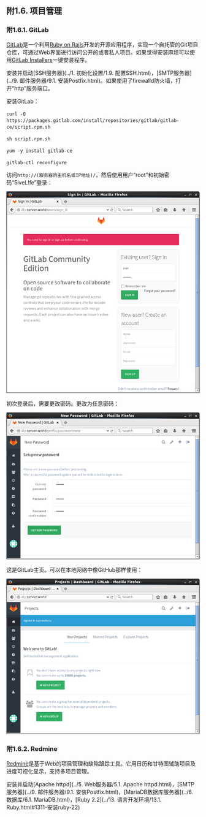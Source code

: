 ## 附1.6. 项目管理

### 附1.6.1. GitLab

[GitLab](http://gitlab.org/)是一个利用[Ruby on Rails](http://rubyonrails.org/)开发的开源应用程序，实现一个自托管的Git项目仓库，可通过Web界面进行访问公开的或者私人项目。如果觉得安装麻烦可以使用[GitLab Installers](https://bitnami.com/stack/gitlab)一键安装程序。

安装并启动[SSH服务器](../1. 初始化设置/1.9. 配置SSH.html)，[SMTP服务器](../9. 邮件服务器/9.1. 安装Postfix.html)。如果使用了firewalld防火墙，打开“http”服务端口。

安装GitLab：

`curl -O https://packages.gitlab.com/install/repositories/gitlab/gitlab-ce/script.rpm.sh`

`sh script.rpm.sh`

`yum -y install gitlab-ce`

`gitlab-ctl reconfigure`

访问`http://(服务器的主机名或IP地址)/`，然后使用用户“root”和初始密码“5iveL!fe”登录：

![gitlab-web1](../Contents/gitlab-web1.png)

初次登录后，需要更改密码。更改为任意密码：

![gitlab-web2](../Contents/gitlab-web2.png)

这是GitLab主页。可以在本地网络中像GitHub那样使用：

![gitlab-web3](../Contents/gitlab-web3.png)

### 附1.6.2. Redmine

[Redmine](https://www.redmine.org/)是基于Web的项目管理和缺陷跟踪工具。它用日历和甘特图辅助项目及进度可视化显示，支持多项目管理。

安装并启动[Apache httpd](../5. Web服务器/5.1. Apache httpd.html)，[SMTP服务器](../9. 邮件服务器/9.1. 安装Postfix.html)，[MariaDB数据库服务器](../6. 数据库/6.1. MariaDB.html)，[Ruby 2.2](../13. 语言开发环境/13.1. Ruby.html#1311-安装ruby-22)

















